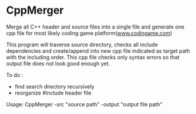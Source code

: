 # CppMerger
Merge all C++ header and source files into a single file and generate one cpp file for most likely coding game platform(www.codingame.com)


This program will traverse source directory, checks all include dependencies and create/append into new cpp file indicated as target path with the including order. This cpp file checks only syntax errors so that output file does not look good enough yet. 

To do : 
- find search directory recursively
- reorganize #include header file

Usage:
CppMerger -src "source path" -output "output file path"
